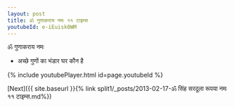 ```yaml
---
layout: post
title: ॐ गुणाकराय नमः ११ टाइम्स
youtubeId: e-iEuisk0WM
---
```

 
 
 ॐ गुणाकराय नमः  
 
 -  अच्छे गुणों का भंडार घर कौन है 
 
  
 
  
 
 
 
 
 
 


{% include youtubePlayer.html id=page.youtubeId %}
 
[Next]({{ site.baseurl }}{% link  split1/_posts/2013-02-17-ॐ सिंह सरदूला रूपया नमः ११ टाइम्स.md%})
 
